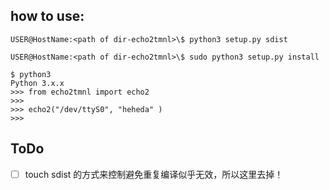 

## how to use:

`USER@HostName:<path of dir-echo2tmnl>\$ python3 setup.py sdist`

`USER@HostName:<path of dir-echo2tmnl>\$ sudo python3 setup.py install`

```pyt
$ python3
Python 3.x.x 
>>> from echo2tmnl import echo2
>>>
>>> echo2("/dev/ttyS0", "heheda" )
>>>

```



## ToDo

- [ ] touch sdist 的方式来控制避免重复编译似乎无效，所以这里去掉！

